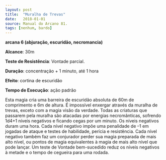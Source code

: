 ```yaml
---
layout: post
title:  "Muralha de Trevas"
date:   2018-01-01
source: Manual do Arcano 81.
tags: [nenhum, bardo]
---
```


**arcana 6 (abjuração, escuridão, necromancia)**

**Alcance**: 30m

**Teste de Resistência**: Vontade parcial.

**Duração**: concentração + 1 minuto, até 1 hora

**Efeito**: cortina de escuridão

**Tempo de Execução**: ação padrão

Esta magia cria uma barreira de escuridão absoluta de 60m de comprimento e 6m de altura. É impossível enxergar através da muralha de trevas, exceto com a magia visão da verdade. Todas as criaturas que passarem pela muralha são atacadas por energias necromânticas, sofrendo 1d4+1 níveis negativos e ficando cegas por um minuto. Os níveis negativos duram uma hora. Cada nível negativo impõe uma penalidade de –1 em jogadas de ataque e testes de habilidade, perícia e resistência. Cada nível negativo também faz um conjurador perder sua magia preparada de mais alto nível, ou pontos de magia equivalentes à magia de mais alto nível que pode lançar. Um teste
de Vontade bem-sucedido reduz os níveis negativos à metade e o tempo de cegueira para uma rodada.
